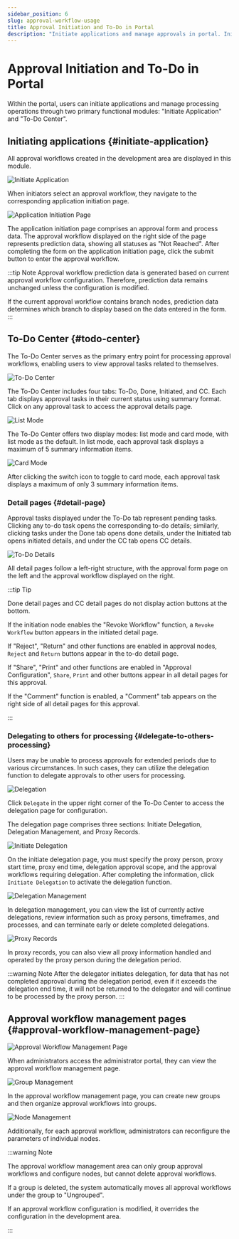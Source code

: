 ```yaml
---
sidebar_position: 6
slug: approval-workflow-usage
title: Approval Initiation and To-Do in Portal
description: "Initiate applications and manage approvals in portal. Initiate application module and to-do center for processing workflows."
---
```


# Approval Initiation and To-Do in Portal

Within the portal, users can initiate applications and manage processing operations through two primary functional modules: "Initiate Application" and "To-Do Center".

## Initiating applications {#initiate-application}
All approval workflows created in the development area are displayed in this module.

![Initiate Application](./img/workflow_2025-08-26_11-25-20.png)

When initiators select an approval workflow, they navigate to the corresponding application initiation page.

![Application Initiation Page](./img/workflow_2025-08-26_11-28-21.png)

The application initiation page comprises an approval form and process data. The approval workflow displayed on the right side of the page represents prediction data, showing all statuses as "Not Reached". After completing the form on the application initiation page, click the submit button to enter the approval workflow.

:::tip Note
Approval workflow prediction data is generated based on current approval workflow configuration. Therefore, prediction data remains unchanged unless the configuration is modified.

If the current approval workflow contains branch nodes, prediction data determines which branch to display based on the data entered in the form.
:::

## To-Do Center {#todo-center}
The To-Do Center serves as the primary entry point for processing approval workflows, enabling users to view approval tasks related to themselves.

![To-Do Center](./img/workflow_2025-08-26_11-55-05.png)

The To-Do Center includes four tabs: To-Do, Done, Initiated, and CC. Each tab displays approval tasks in their current status using summary format. Click on any approval task to access the approval details page.

![List Mode](./img/workflow_2025-08-26_13-43-18.png)

The To-Do Center offers two display modes: list mode and card mode, with list mode as the default. In list mode, each approval task displays a maximum of 5 summary information items.

![Card Mode](./img/workflow_2025-08-26_13-45-29.png)

After clicking the switch icon to toggle to card mode, each approval task displays a maximum of only 3 summary information items.

### Detail pages {#detail-page}
Approval tasks displayed under the To-Do tab represent pending tasks. Clicking any to-do task opens the corresponding to-do details; similarly, clicking tasks under the Done tab opens done details, under the Initiated tab opens initiated details, and under the CC tab opens CC details.

![To-Do Details](./img/workflow_2025-08-26_14-06-21.png)

All detail pages follow a left-right structure, with the approval form page on the left and the approval workflow displayed on the right.

:::tip Tip

Done detail pages and CC detail pages do not display action buttons at the bottom.

If the initiation node enables the "Revoke Workflow" function, a `Revoke Workflow` button appears in the initiated detail page.

If "Reject", "Return" and other functions are enabled in approval nodes, `Reject` and `Return` buttons appear in the to-do detail page.

If "Share", "Print" and other functions are enabled in "Approval Configuration", `Share`, `Print` and other buttons appear in all detail pages for this approval.

If the "Comment" function is enabled, a "Comment" tab appears on the right side of all detail pages for this approval.

:::

### Delegating to others for processing {#delegate-to-others-processing}
Users may be unable to process approvals for extended periods due to various circumstances. In such cases, they can utilize the delegation function to delegate approvals to other users for processing.

![Delegation](./img/workflow_2025-08-26_14-24-56.png)

Click `Delegate` in the upper right corner of the To-Do Center to access the delegation page for configuration.

The delegation page comprises three sections: Initiate Delegation, Delegation Management, and Proxy Records.

![Initiate Delegation](./img/workflow_2025-08-26_14-27-51.png)

On the initiate delegation page, you must specify the proxy person, proxy start time, proxy end time, delegation approval scope, and the approval workflows requiring delegation. After completing the information, click `Initiate Delegation` to activate the delegation function.

![Delegation Management](./img/workflow_2025-08-26_14-29-37.png)

In delegation management, you can view the list of currently active delegations, review information such as proxy persons, timeframes, and processes, and can terminate early or delete completed delegations.

![Proxy Records](./img/workflow_2025-08-26_14-30-14.png)

In proxy records, you can also view all proxy information handled and operated by the proxy person during the delegation period.

:::warning Note
After the delegator initiates delegation, for data that has not completed approval during the delegation period, even if it exceeds the delegation end time, it will not be returned to the delegator and will continue to be processed by the proxy person.
:::

## Approval workflow management pages {#approval-workflow-management-page}
![Approval Workflow Management Page](./img/workflow_2025-08-26_14-40-48.png)

When administrators access the administrator portal, they can view the approval workflow management page.

![Group Management](./img/workflow_2025-08-26_14-47-03.png)

In the approval workflow management page, you can create new groups and then organize approval workflows into groups.

![Node Management](./img/workflow_2025-08-26_14-48-32.png)

Additionally, for each approval workflow, administrators can reconfigure the parameters of individual nodes.

:::warning Note

The approval workflow management area can only group approval workflows and configure nodes, but cannot delete approval workflows.

If a group is deleted, the system automatically moves all approval workflows under the group to "Ungrouped".

If an approval workflow configuration is modified, it overrides the configuration in the development area.

:::
